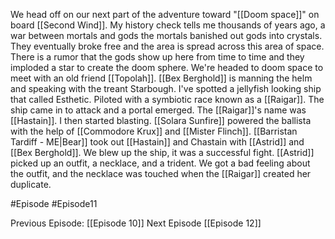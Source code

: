 We head off on our next part of the adventure toward "[[Doom space]]" on board [[Second Wind]]. My history check tells me thousands of years ago, a war between mortals and gods the mortals banished out gods into crystals. They eventually broke free and the area is spread across this area of space. There is a rumor that the gods show up here from time to time and they imploded a star to create the doom sphere. We're headed to doom space to meet with an old friend [[Topolah]].  [[Bex Berghold]] is manning the helm and speaking with the treant Starbough. I've spotted a jellyfish looking ship that called Esthetic. Piloted with a symbiotic race known as a [[Raigar]]. The ship came in to attack and a portal emerged. The [[Raigar]]'s name was [[Hastain]]. I then started blasting.  [[Solara Sunfire]] powered the ballista with the help of [[Commodore Krux]] and [[Mister Flinch]]. [[Barristan Tardiff - ME|Bear]] took out [[Hastain]] and Chastain with [[Astrid]] and [[Bex Berghold]]. We blew up the ship, it was a successful fight. [[Astrid]] picked up an outfit, a necklace, and a trident. We got a bad feeling about the outfit, and the necklace was touched when the [[Raigar]] created her duplicate.

#Episode #Episode11

Previous Episode: [[Episode 10]]
Next Episode [[Episode 12]]